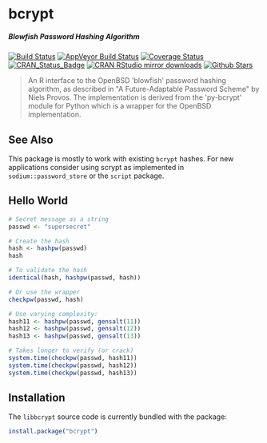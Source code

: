 # bcrypt

##### *Blowfish Password Hashing Algorithm*

[![Build Status](https://travis-ci.org/jeroen/bcrypt.svg?branch=master)](https://travis-ci.org/jeroen/bcrypt)
[![AppVeyor Build Status](https://ci.appveyor.com/api/projects/status/github/jeroen/bcrypt?branch=master&svg=true)](https://ci.appveyor.com/project/jeroen/bcrypt)
[![Coverage Status](https://codecov.io/github/jeroen/bcrypt/coverage.svg?branch=master)](https://codecov.io/github/jeroen/bcrypt?branch=master)
[![CRAN_Status_Badge](http://www.r-pkg.org/badges/version/bcrypt)](http://cran.r-project.org/package=bcrypt)
[![CRAN RStudio mirror downloads](http://cranlogs.r-pkg.org/badges/bcrypt)](http://cran.r-project.org/web/packages/bcrypt/index.html)
[![Github Stars](https://img.shields.io/github/stars/jeroen/bcrypt.svg?style=social&label=Github)](https://github.com/jeroen/bcrypt)

> An R interface to the OpenBSD 'blowfish' password hashing algorithm,
  as described in "A Future-Adaptable Password Scheme" by Niels Provos. The
  implementation is derived from the 'py-bcrypt' module for Python which is a
  wrapper for the OpenBSD implementation.

## See Also

This package is mostly to work with existing `bcrypt` hashes. For new applications consider using scrypt as implemented in `sodium::password_store` or the `script` package.

## Hello World

```r
# Secret message as a string
passwd <- "supersecret"

# Create the hash
hash <- hashpw(passwd)
hash

# To validate the hash
identical(hash, hashpw(passwd, hash))

# Or use the wrapper
checkpw(passwd, hash)

# Use varying complexity:
hash11 <- hashpw(passwd, gensalt(11))
hash12 <- hashpw(passwd, gensalt(12))
hash13 <- hashpw(passwd, gensalt(13))

# Takes longer to verify (or crack)
system.time(checkpw(passwd, hash11))
system.time(checkpw(passwd, hash12))
system.time(checkpw(passwd, hash13))

```

## Installation

The `libbcrypt` source code is currently bundled with the package:

```r
install.package("bcrypt")
```
